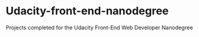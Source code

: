 # Udacity-front-end-nanodegree
Projects completed for the Udacity Front-End Web Developer Nanodegree

